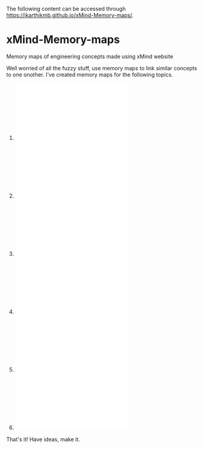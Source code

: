The following content can be accessed through https://ikarthikmb.github.io/xMind-Memory-maps/.
# xMind-Memory-maps
Memory maps of engineering concepts made using xMind website

Well worried of all the fuzzy stuff, use memory maps to link similar concepts to one onother. I've created memory maps for the following topics.
 
 1. ![Antennas Classification](Engineering-subject-memory-maps/Antennas.pdf)
 2. ![Computer Networks](Engineering-subject-memory-maps/Computer-Networks.pdf)
 3. ![Cryptography](Engineering-subject-memory-maps/Crypto.pdf)
 4. ![Modern Communication](Engineering-subject-memory-maps/Digital-communication.pdf)
 5. ![Evolution of Semiconductor](Engineering-subject-memory-maps/Evolution-of-semiconductors.pdf)
 6. ![microwave Devices](Engineering-subject-memory-maps/Microwave-Devices.pdf)

That's it!
Have ideas, make it.
 
